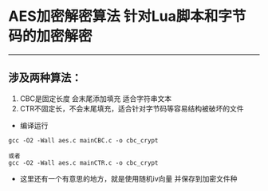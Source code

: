 
# AES加密解密算法 针对Lua脚本和字节码的加密解密
---
## 涉及两种算法：
1. CBC是固定长度 会末尾添加填充 适合字符串文本
2. CTR不固定长，不会末尾填充，适合针对字节码等容易结构被破坏的文件

- 编译运行
```
gcc -O2 -Wall aes.c mainCBC.c -o cbc_crypt

或者 
gcc -O2 -Wall aes.c mainCTR.c -o cbc_crypt
```

* 这里还有一个有意思的地方，就是使用随机iv向量 并保存到加密文件种